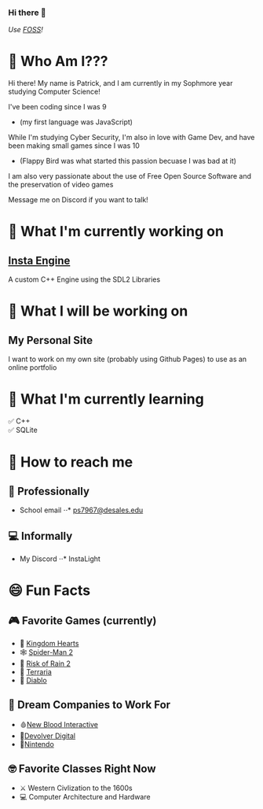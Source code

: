 ### Hi there 👋
_Use [FOSS](https://en.wikipedia.org/wiki/Free_and_open-source_software)!_

<!--
**InstaLight/instalight** is a ✨ _special_ ✨ repository because its `README.md` (this file) appears on your GitHub profile.

Here are some ideas to get you started:

- 🔭 I’m currently working on ...
- 🌱 I’m currently learning ...
- 👯 I’m looking to collaborate on ...
- 🤔 I’m looking for help with ...
- 💬 Ask me about ...
- 📫 How to reach me: ...
- 😄 Pronouns: ...
- ⚡ Fun fact: ...
-->

# 🤔 Who Am I???
Hi there! My name is Patrick, and I am currently in my Sophmore year studying Computer Science! &nbsp;

I've been coding since I was 9
- (my first language was JavaScript) &nbsp;

While I'm studying Cyber Security, I'm also in love with Game Dev, and have been making small games since I was 10 
- (Flappy Bird was what started this passion becuase I was bad at it) &nbsp;

I am also very passionate about the use of Free Open Source Software and the preservation of video games &nbsp;

Message me on Discord if you want to talk!

# 🔭 What I'm currently working on
## [Insta Engine](https://github.com/InstaLight/InstaEngine)
A custom C++ Engine using the SDL2 Libraries &nbsp;

# 💬 What I will be working on
## My Personal Site
I want to work on my own site (probably using Github Pages) to use as an online portfolio &nbsp;

# 🌱 What I'm currently learning
✅ C++\
✅ SQLite &nbsp;

# 📧 How to reach me
## 🎩 Professionally
- School email
⋅⋅* ps7967@desales.edu
## 💻 Informally
- My Discord
⋅⋅* InstaLight &nbsp;

# 😄 Fun Facts
## 🎮 Favorite Games (currently)
- 👑 [Kingdom Hearts](http://www.kingdomhearts.com)
- 🕸️ [Spider-Man 2](https://www.playstation.com/en-us/games/marvels-spider-man-2/)
- 🚀 [Risk of Rain 2](https://store.steampowered.com/app/632360/Risk_of_Rain_2/)
- 🌲 [Terraria](https://store.steampowered.com/app/105600/Terraria/)
- 👹 [Diablo](https://www.gog.com/en/game/diablo) &nbsp;

## 📌 Dream Companies to Work For
- 🩸[New Blood Interactive](https://newblood.games)
- 🔫[Devolver Digital](https://www.devolverdigital.com)
- 🧱[Nintendo](https://www.nintendo.com) &nbsp;

## 🤓 Favorite Classes Right Now
- ⚔️ Western Civlization to the 1600s
- 💻 Computer Architecture and Hardware

